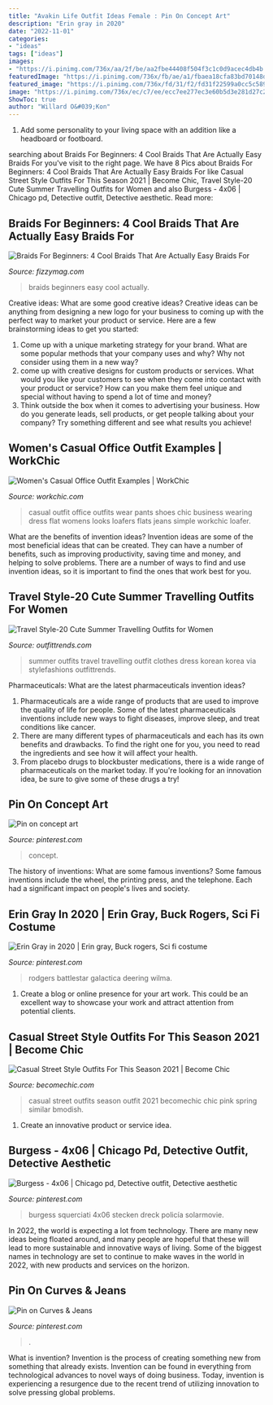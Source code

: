 ```yaml
---
title: "Avakin Life Outfit Ideas Female : Pin On Concept Art"
description: "Erin gray in 2020"
date: "2022-11-01"
categories:
- "ideas"
tags: ["ideas"]
images:
- "https://i.pinimg.com/736x/aa/2f/be/aa2fbe44408f504f3c1c0d9acec4db4b.jpg"
featuredImage: "https://i.pinimg.com/736x/fb/ae/a1/fbaea18cfa83bd70148dd033112b10de--chicago-pd-chicago-fire.jpg"
featured_image: "https://i.pinimg.com/736x/fd/31/f2/fd31f22599a0cc5c5897b91eb1e7015d.jpg"
image: "https://i.pinimg.com/736x/ec/c7/ee/ecc7ee277ec3e60b5d3e281d27c2451d.jpg"
ShowToc: true
author: "Willard O&#039;Kon"
---
```



1. Add some personality to your living space with an addition like a headboard or footboard.

	

		
searching about Braids For Beginners: 4 Cool Braids That Are Actually Easy Braids For you've visit to the right page. We have 8 Pics about Braids For Beginners: 4 Cool Braids That Are Actually Easy Braids For like Casual Street Style Outfits For This Season 2021 | Become Chic, Travel Style-20 Cute Summer Travelling Outfits for Women and also Burgess - 4x06 | Chicago pd, Detective outfit, Detective aesthetic. Read more:
		
    
## Braids For Beginners: 4 Cool Braids That Are Actually Easy Braids For

<img loading=lazy src="http://fizzymag.com/uploads/article/top_photo/dd072f8b-5dba-42dc-b5aa-0915373893ca/braids-for-beginners-banner.jpg" onerror="this.onerror=null;this.src='https://tse4.mm.bing.net/th?id=OIP.ItjfQxfuDDwpSiVhwijQmwHaDx&amp;pid=15.1';" alt="Braids For Beginners: 4 Cool Braids That Are Actually Easy Braids For">

_Source: fizzymag.com_

>braids beginners easy cool actually. 

	

Creative ideas: What are some good creative ideas?
Creative ideas can be anything from designing a new logo for your business to coming up with the perfect way to market your product or service. Here are a few brainstorming ideas to get you started: 
1. Come up with a unique marketing strategy for your brand. What are some popular methods that your company uses and why? Why not consider using them in a new way? 
2. come up with creative designs for custom products or services. What would you like your customers to see when they come into contact with your product or service? How can you make them feel unique and special without having to spend a lot of time and money? 
3. Think outside the box when it comes to advertising your business. How do you generate leads, sell products, or get people talking about your company? Try something different and see what results you achieve!

    
## Women&#039;s Casual Office Outfit Examples | WorkChic

<img loading=lazy src="http://workchic.com/blog/wp-content/uploads/2015/07/casual-office-style.jpg" onerror="this.onerror=null;this.src='https://tse1.mm.bing.net/th?id=OIP.Hw2BX1G0kipfS4JKzSZhVAHaLH&amp;pid=15.1';" alt="Women&#039;s Casual Office Outfit Examples | WorkChic">

_Source: workchic.com_

>casual outfit office outfits wear pants shoes chic business wearing dress flat womens looks loafers flats jeans simple workchic loafer. 

	

What are the benefits of invention ideas?
Invention ideas are some of the most beneficial ideas that can be created. They can have a number of benefits, such as improving productivity, saving time and money, and helping to solve problems. There are a number of ways to find and use invention ideas, so it is important to find the ones that work best for you.

    
## Travel Style-20 Cute Summer Travelling Outfits For Women

<img loading=lazy src="https://www.outfittrends.com/wp-content/uploads/2015/04/38148c6109fd2a306e58ab3d3a9a34c8.jpg" onerror="this.onerror=null;this.src='https://tse4.mm.bing.net/th?id=OIP.uY27oQt778rElG0LWVIpvAHaKn&amp;pid=15.1';" alt="Travel Style-20 Cute Summer Travelling Outfits for Women">

_Source: outfittrends.com_

>summer outfits travel travelling outfit clothes dress korean korea via stylefashions outfittrends. 

	

Pharmaceuticals: What are the latest pharmaceuticals invention ideas?
1. Pharmaceuticals are a wide range of products that are used to improve the quality of life for people. Some of the latest pharmaceuticals inventions include new ways to fight diseases, improve sleep, and treat conditions like cancer.
2. There are many different types of pharmaceuticals and each has its own benefits and drawbacks. To find the right one for you, you need to read the ingredients and see how it will affect your health.
3. From placebo drugs to blockbuster medications, there is a wide range of pharmaceuticals on the market today. If you're looking for an innovation idea, be sure to give some of these drugs a try!

    
## Pin On Concept Art

<img loading=lazy src="https://i.pinimg.com/736x/ec/c7/ee/ecc7ee277ec3e60b5d3e281d27c2451d.jpg" onerror="this.onerror=null;this.src='https://tse3.mm.bing.net/th?id=OIP.ShXrDIq2oDC1vyANv31gIAHaKG&amp;pid=15.1';" alt="Pin on concept art">

_Source: pinterest.com_

>concept. 

	

The history of inventions: What are some famous inventions?
Some famous inventions include the wheel, the printing press, and the telephone. Each had a significant impact on people's lives and society.

    
## Erin Gray In 2020 | Erin Gray, Buck Rogers, Sci Fi Costume

<img loading=lazy src="https://i.pinimg.com/736x/fd/31/f2/fd31f22599a0cc5c5897b91eb1e7015d.jpg" onerror="this.onerror=null;this.src='https://tse3.mm.bing.net/th?id=OIP.GYhPTbL-FHgjcxzyTov7pAHaLb&amp;pid=15.1';" alt="Erin Gray in 2020 | Erin gray, Buck rogers, Sci fi costume">

_Source: pinterest.com_

>rodgers battlestar galactica deering wilma. 

	

1. Create a blog or online presence for your art work. This could be an excellent way to showcase your work and attract attention from potential clients.

    
## Casual Street Style Outfits For This Season 2021 | Become Chic

<img loading=lazy src="http://becomechic.com/wp-content/uploads/2015/06/Casual-Street-Style-Outfits-For-This-Season-2015-17-701x1197.jpg" onerror="this.onerror=null;this.src='https://tse4.mm.bing.net/th?id=OIP.A3t_HhdaioBgDSo2BxyMZgHaMp&amp;pid=15.1';" alt="Casual Street Style Outfits For This Season 2021 | Become Chic">

_Source: becomechic.com_

>casual street outfits season outfit 2021 becomechic chic pink spring similar bmodish. 

	

1. Create an innovative product or service idea.

    
## Burgess - 4x06 | Chicago Pd, Detective Outfit, Detective Aesthetic

<img loading=lazy src="https://i.pinimg.com/736x/fb/ae/a1/fbaea18cfa83bd70148dd033112b10de--chicago-pd-chicago-fire.jpg" onerror="this.onerror=null;this.src='https://tse4.mm.bing.net/th?id=OIP.rv1KBiKjD8yuNQpJl_uBCgHaLH&amp;pid=15.1';" alt="Burgess - 4x06 | Chicago pd, Detective outfit, Detective aesthetic">

_Source: pinterest.com_

>burgess squerciati 4x06 stecken dreck policía solarmovie. 

	

In 2022, the world is expecting a lot from technology. There are many new ideas being floated around, and many people are hopeful that these will lead to more sustainable and innovative ways of living. Some of the biggest names in technology are set to continue to make waves in the world in 2022, with new products and services on the horizon.

    
## Pin On Curves &amp; Jeans

<img loading=lazy src="https://i.pinimg.com/736x/aa/2f/be/aa2fbe44408f504f3c1c0d9acec4db4b.jpg" onerror="this.onerror=null;this.src='https://tse3.mm.bing.net/th?id=OIP.168a0setCJUe3Axvuk7xVwHaMx&amp;pid=15.1';" alt="Pin on Curves &amp; Jeans">

_Source: pinterest.com_

>. 

	

What is invention?
Invention is the process of creating something new from something that already exists. Invention can be found in everything from technological advances to novel ways of doing business. Today, invention is experiencing a resurgence due to the recent trend of utilizing innovation to solve pressing global problems.

